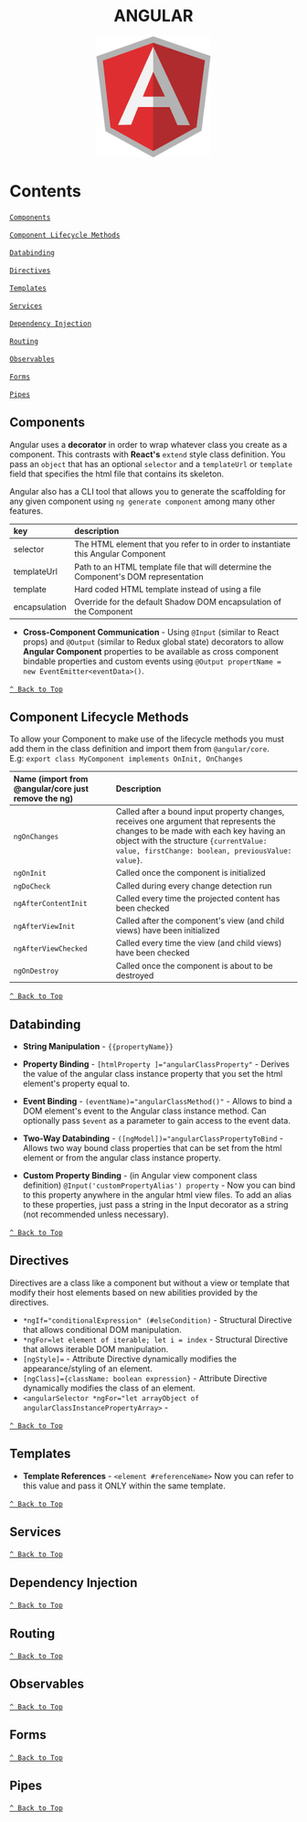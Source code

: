 


<h1 align="center">ANGULAR</h1>
<p align="center">
    <img width="200px" src=https://raw.githubusercontent.com/AndresMWeber/WebDefinitions/master/media/Angular.png>
</p>

# Contents
[`Components`](#components)

[`Component Lifecycle Methods`](#component-lifecycle-methods)

[`Databinding`](#databinding)

[`Directives`](#directives)

[`Templates`](#templates)

[`Services`](#services)

[`Dependency Injection`](#dependency-injection)

[`Routing`](#routing)

[`Observables`](#observables)

[`Forms`](#forms)

[`Pipes`](#pipes)

## Components
Angular uses a **decorator** in order to wrap whatever class you create as a component.  This contrasts with **React's** ```extend``` style class definition.  You pass an ```object``` that has an optional ```selector``` and a ```templateUrl``` or ```template``` field that specifies the html file that contains its skeleton.  

Angular also has a CLI tool that allows you to generate the scaffolding for any given component using ```ng generate component``` among many other features.

| key    | description | 
| :----- | :-----  |
| selector  | The HTML element that you refer to in order to instantiate this Angular Component|
| templateUrl  | Path to an HTML template file that will determine the Component's DOM representation |
| template  | Hard coded HTML template instead of using a file |
| encapsulation | Override for the default Shadow DOM encapsulation of the Component |

- **Cross-Component Communication** - Using ```@Input``` (similar to React props) and ```@Output``` (similar to Redux global state) decorators to allow **Angular Component** properties to be available as cross component bindable properties and custom events using ```@Output propertName = new EventEmitter<eventData>()```.

[`^ Back to Top`](#contents)

## Component Lifecycle Methods

To allow your Component to make use of the lifecycle methods you must add them in the class definition and import them from ```@angular/core```.  
E.g: ```export class MyComponent implements OnInit, OnChanges```

| Name (import from @angular/core just remove the ng) | Description |
| :----- | :----- |
| ```ngOnChanges```  | Called after a bound input property changes, receives one argument that represents the changes to be made with each key having an object with the structure ```{currentValue: value, firstChange: boolean, previousValue: value}```. |
| ```ngOnInit``` | Called once the component is initialized |
| ```ngDoCheck``` | Called during every change detection run |
| ```ngAfterContentInit``` | Called every time the projected content has been checked |
| ```ngAfterViewInit``` | Called after the component's view (and child views) have been initialized |
| ```ngAfterViewChecked``` | Called every time the view (and child views) have been checked |
| ```ngOnDestroy``` | Called once the component is about to be destroyed |

[`^ Back to Top`](#contents)

## Databinding
* **String Manipulation** - ```{{propertyName}}```

* **Property Binding** - ```[htmlProperty ]="angularClassProperty"``` - Derives the value of the angular class instance property that you set the html element's property equal to.

* **Event Binding** - ```(eventName)="angularClassMethod()"``` - Allows to bind a DOM element's event to the Angular class instance method.  Can optionally pass ```$event``` as a parameter to gain access to the event data.

* **Two-Way Databinding** - ```([ngModel])="angularClassPropertyToBind``` - Allows two way bound class properties that can be set from the html element or from the angular class instance property.

* **Custom Property Binding** - (in Angular view component class definition) ```@Input('customPropertyAlias') property``` - Now you can bind to this property anywhere in the angular html view files.  To add an alias to these properties, just pass a string in the Input decorator as a string (not recommended unless necessary).

[`^ Back to Top`](#contents)

## Directives
Directives are a class like a component but without a view or template that modify their host elements based on new abilities provided by the directives.
* ```*ngIf="conditionalExpression" (#elseCondition)``` - Structural Directive that allows conditional DOM manipulation.
* ```*ngFor=let element of iterable; let i = index``` - Structural Directive that allows iterable DOM manipulation.
* ```[ngStyle]=``` - Attribute Directive dynamically modifies the appearance/styling of an element.
* ```[ngClass]={className: boolean expression}``` - Attribute Directive dynamically modifies the class of an element.
* ```<angularSelector *ngFor="let arrayObject of angularClassInstancePropertyArray>``` - 

[`^ Back to Top`](#contents)

## Templates
 - **Template References** - ```<element #referenceName>``` Now you can refer to this value and pass it ONLY within the same template.


[`^ Back to Top`](#contents)

## Services

[`^ Back to Top`](#contents)

## Dependency Injection

[`^ Back to Top`](#contents)

## Routing

[`^ Back to Top`](#contents)

## Observables

[`^ Back to Top`](#contents)

## Forms

[`^ Back to Top`](#contents)

## Pipes

[`^ Back to Top`](#contents)
